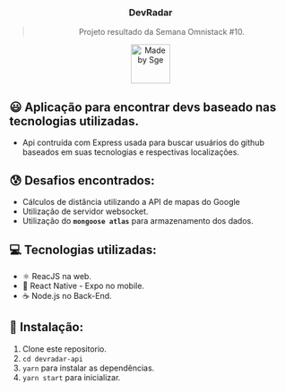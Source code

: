 <h3 align="center">
  DevRadar
</h3>

<blockquote align="center">Projeto resultado da Semana Omnistack #10.</blockquote>

<p align="center">
  <a href="http://sgeinformatica.com.br/">
    <img alt="Made by Sge" src="https://i.imgur.com/Dm7Xym9.png" width="70" heigth="20">
  </a>
</p>

## :smiley: Aplicação para encontrar devs baseado nas tecnologias utilizadas.

- Api contruída com Express usada para buscar usuários do github baseados em suas tecnologias e respectivas localizações.

## :cold_sweat: Desafios encontrados:

- Cálculos de distância utilizando a API de mapas do Google
- Utilização de servidor websocket.
- Utilização do **`mongoose atlas`** para armazenamento dos dados.

## :computer: Tecnologias utilizadas:

- ⚛️ ReacJS na web.
- :iphone: React Native - Expo no mobile.
- ☕️ Node.js no Back-End.

## :dvd: Instalação:

1. Clone este repositorio.
2. `cd devradar-api`<br />
3. `yarn` para instalar as dependências.<br />
4. `yarn start` para inicializar.<br />
